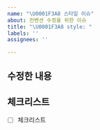 ```yaml
---
name: "\U0001F3A8 스타일 이슈"
about: 컨벤션 수정을 위한 이슈
title: "\U0001F3A8 style: "
labels: ''
assignees: ''

---
```


## 수정한 내용

## 체크리스트
- [ ] 체크리스트
